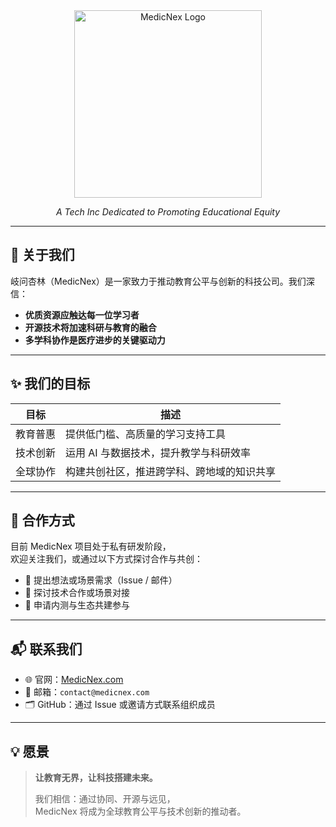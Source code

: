 <div align="center">
  <img src="https://www.medicnex.com/static/images/MedicNexTextLogoBlack.png" alt="MedicNex Logo" width="300" draggable="false" />
  <p></p>
  <p><i>A Tech Inc Dedicated to Promoting Educational Equity</i></p>
</div>

---

## 🧭 关于我们

岐问杏林（MedicNex）是一家致力于推动教育公平与创新的科技公司。我们深信：  
- **优质资源应触达每一位学习者**  
- **开源技术将加速科研与教育的融合**  
- **多学科协作是医疗进步的关键驱动力**

---

## ✨ 我们的目标

| 目标 | 描述 |
|------|------|
| 教育普惠 | 提供低门槛、高质量的学习支持工具 |
| 技术创新 | 运用 AI 与数据技术，提升教学与科研效率 |
| 全球协作 | 构建共创社区，推进跨学科、跨地域的知识共享 |

---

## 🧩 合作方式

目前 MedicNex 项目处于私有研发阶段，  
欢迎关注我们，或通过以下方式探讨合作与共创：

- 🎯 提出想法或场景需求（Issue / 邮件）
- 💼 探讨技术合作或场景对接
- 🧪 申请内测与生态共建参与

---

## 📬 联系我们

- 🌐 官网：[MedicNex.com](https://medicnex.com)  
- 📧 邮箱：`contact@medicnex.com`  
- 🗂 GitHub：通过 Issue 或邀请方式联系组织成员

---

## 💡 愿景

> **让教育无界，让科技搭建未来。**  
>  
> 我们相信：通过协同、开源与远见，  
> MedicNex 将成为全球教育公平与技术创新的推动者。
